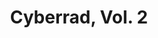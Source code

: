 ---
title: "Cyberrad, Vol. 2"
issue: 1B
issue_nr: 1
full_title: Just Say No
subtitle: ""
story_arc: ""
crossover: ""
variant: B
publisher: Continuity Comics
creators: 
  - Peter Stone
  - Frank Quitely
  - Richard Bennett
release_date: Nov 1992
release_year: 1992
genre:
  - Super-Heroes
format: Comic
pages: 32
signed_by: ""
price: 2.95
---